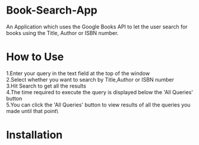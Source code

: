 # Book-Search-App
An Application which uses the Google Books API to let the user search for books using the Title, Author or ISBN number. 

# How to Use
1.Enter your query in the text field at the top of the window\
2.Select whether you want to search by Title,Author or ISBN number\
3.Hit Search to get all the results\
4.The time required to execute the query is displayed below the 'All Queries' button\
5.You can click the 'All Queries' button to view results of all the queries you made until that point\

# Installation

